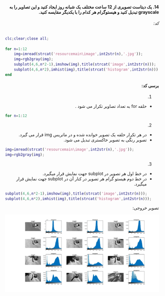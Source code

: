 <div dir="rtl">

#### 14. یک دیتاست تصویری از 12 ساعت مختلف یک شبانه روز ایجاد کنید و این تصاویر را به grayscale تبدیل کنید و هیستوگرام هر کدام را با یکدیگر مقایسه کنید.


###### کد:
</div>

```matlab
clc;clear;close all;

for n=1:12
    img=imread(strcat('resourcemain\image',int2str(n),'.jpg'));
    img=rgb2gray(img);
    subplot(4,6,n*2-1),imshow(img),title(strcat('image',int2str(n)));
    subplot(4,6,n*2),imhist(img),title(strcat('histogram',int2str(n)));
end
```

<div dir="rtl">

#### برسی کد:

1.
- حلقه for به تعداد تصاویر تکرار می شود .

</div>

```matlab
for n=1:12
```
<div dir="rtl">

2.
- در هر تکرار حلقه یک تصویر خوانده شده و در ماتریس img قرار می گیرد.
- تصویر رنگی به تصویر خاکستری تبدیل می شود.
</div>

```matlab
img=imread(strcat('resourcemain\image',int2str(n),'.jpg'));
img=rgb2gray(img);
```

<div dir="rtl">

3.
- در خط اول هر تصویر در subplot جهت نمایش قرار میگیرد.
- در خط دوم هیستو گرام هر تصویر در کنار آن در subplot جهت نمایش قرار میگیرد.
</div>

```matlab
subplot(4,6,n*2-1),imshow(img),title(strcat('image',int2str(n)));
subplot(4,6,n*2),imhist(img),title(strcat('histogram',int2str(n)));
```

<div dir="rtl">
تصویر خروجی:<br />
</div>

![Image of Yaktocat](result.jpg)
